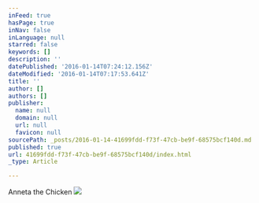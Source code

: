 ```yaml
---
inFeed: true
hasPage: true
inNav: false
inLanguage: null
starred: false
keywords: []
description: ''
datePublished: '2016-01-14T07:24:12.156Z'
dateModified: '2016-01-14T07:17:53.641Z'
title: ''
author: []
authors: []
publisher:
  name: null
  domain: null
  url: null
  favicon: null
sourcePath: _posts/2016-01-14-41699fdd-f73f-47cb-be9f-68575bcf140d.md
published: true
url: 41699fdd-f73f-47cb-be9f-68575bcf140d/index.html
_type: Article

---
```

Anneta the Chicken
![](https://the-grid-user-content.s3-us-west-2.amazonaws.com/5195ee9b-6593-4504-942d-8297b7e9f471.JPG)